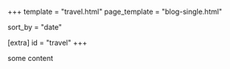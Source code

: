 +++
template = "travel.html"
page_template = "blog-single.html"

sort_by = "date"

[extra]
id = "travel"
+++

some content
